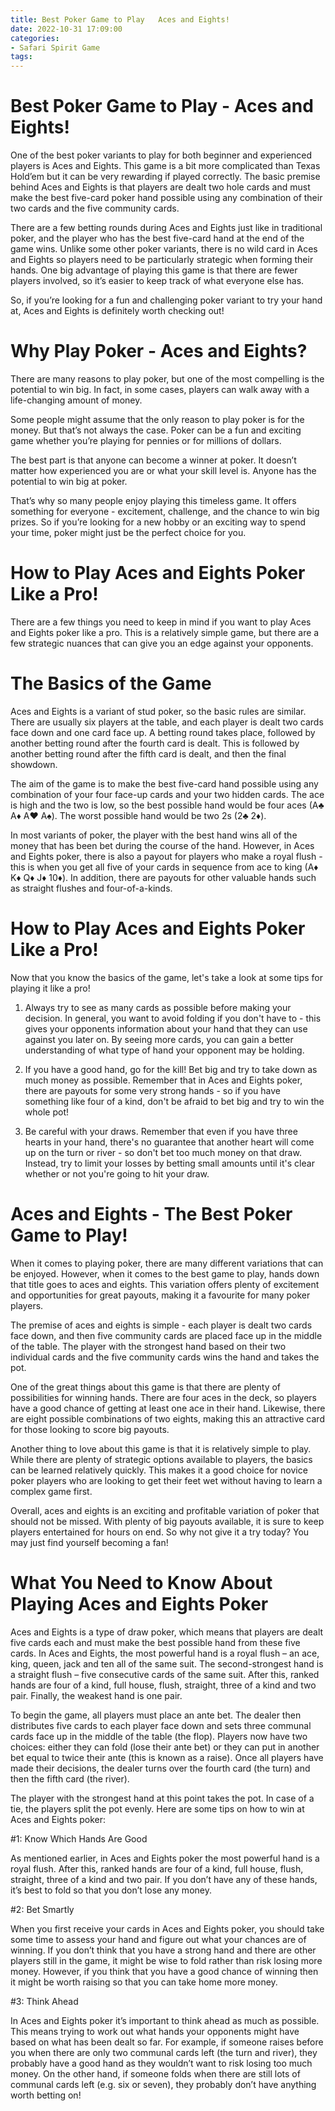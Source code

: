 ```yaml
---
title: Best Poker Game to Play   Aces and Eights!
date: 2022-10-31 17:09:00
categories:
- Safari Spirit Game
tags:
---
```



#  Best Poker Game to Play - Aces and Eights!

One of the best poker variants to play for both beginner and experienced players is Aces and Eights. This game is a bit more complicated than Texas Hold’em but it can be very rewarding if played correctly. The basic premise behind Aces and Eights is that players are dealt two hole cards and must make the best five-card poker hand possible using any combination of their two cards and the five community cards.

There are a few betting rounds during Aces and Eights just like in traditional poker, and the player who has the best five-card hand at the end of the game wins. Unlike some other poker variants, there is no wild card in Aces and Eights so players need to be particularly strategic when forming their hands. One big advantage of playing this game is that there are fewer players involved, so it’s easier to keep track of what everyone else has.

So, if you’re looking for a fun and challenging poker variant to try your hand at, Aces and Eights is definitely worth checking out!

#  Why Play Poker - Aces and Eights?

There are many reasons to play poker, but one of the most compelling is the potential to win big. In fact, in some cases, players can walk away with a life-changing amount of money.

Some people might assume that the only reason to play poker is for the money. But that’s not always the case. Poker can be a fun and exciting game whether you’re playing for pennies or for millions of dollars.

The best part is that anyone can become a winner at poker. It doesn’t matter how experienced you are or what your skill level is. Anyone has the potential to win big at poker.

That’s why so many people enjoy playing this timeless game. It offers something for everyone - excitement, challenge, and the chance to win big prizes. So if you’re looking for a new hobby or an exciting way to spend your time, poker might just be the perfect choice for you.

#  How to Play Aces and Eights Poker Like a Pro!

There are a few things you need to keep in mind if you want to play Aces and Eights poker like a pro. This is a relatively simple game, but there are a few strategic nuances that can give you an edge against your opponents.

# The Basics of the Game

Aces and Eights is a variant of stud poker, so the basic rules are similar. There are usually six players at the table, and each player is dealt two cards face down and one card face up. A betting round takes place, followed by another betting round after the fourth card is dealt. This is followed by another betting round after the fifth card is dealt, and then the final showdown.

The aim of the game is to make the best five-card hand possible using any combination of your four face-up cards and your two hidden cards. The ace is high and the two is low, so the best possible hand would be four aces (A♣ A♦ A♥ A♠). The worst possible hand would be two 2s (2♣ 2♦).

In most variants of poker, the player with the best hand wins all of the money that has been bet during the course of the hand. However, in Aces and Eights poker, there is also a payout for players who make a royal flush - this is when you get all five of your cards in sequence from ace to king (A♦ K♦ Q♦ J♦ 10♦). In addition, there are payouts for other valuable hands such as straight flushes and four-of-a-kinds.

# How to Play Aces and Eights Poker Like a Pro!

Now that you know the basics of the game, let's take a look at some tips for playing it like a pro!

1) Always try to see as many cards as possible before making your decision. In general, you want to avoid folding if you don't have to - this gives your opponents information about your hand that they can use against you later on. By seeing more cards, you can gain a better understanding of what type of hand your opponent may be holding.

2) If you have a good hand, go for the kill! Bet big and try to take down as much money as possible. Remember that in Aces and Eights poker, there are payouts for some very strong hands - so if you have something like four of a kind, don't be afraid to bet big and try to win the whole pot!

3) Be careful with your draws. Remember that even if you have three hearts in your hand, there's no guarantee that another heart will come up on the turn or river - so don't bet too much money on that draw. Instead, try to limit your losses by betting small amounts until it's clear whether or not you're going to hit your draw.

#  Aces and Eights - The Best Poker Game to Play!

When it comes to playing poker, there are many different variations that can be enjoyed. However, when it comes to the best game to play, hands down that title goes to aces and eights. This variation offers plenty of excitement and opportunities for great payouts, making it a favourite for many poker players.

The premise of aces and eights is simple - each player is dealt two cards face down, and then five community cards are placed face up in the middle of the table. The player with the strongest hand based on their two individual cards and the five community cards wins the hand and takes the pot.

One of the great things about this game is that there are plenty of possibilities for winning hands. There are four aces in the deck, so players have a good chance of getting at least one ace in their hand. Likewise, there are eight possible combinations of two eights, making this an attractive card for those looking to score big payouts.

Another thing to love about this game is that it is relatively simple to play. While there are plenty of strategic options available to players, the basics can be learned relatively quickly. This makes it a good choice for novice poker players who are looking to get their feet wet without having to learn a complex game first.

Overall, aces and eights is an exciting and profitable variation of poker that should not be missed. With plenty of big payouts available, it is sure to keep players entertained for hours on end. So why not give it a try today? You may just find yourself becoming a fan!

#  What You Need to Know About Playing Aces and Eights Poker

Aces and Eights is a type of draw poker, which means that players are dealt five cards each and must make the best possible hand from these five cards. In Aces and Eights, the most powerful hand is a royal flush – an ace, king, queen, jack and ten all of the same suit. The second-strongest hand is a straight flush – five consecutive cards of the same suit. After this, ranked hands are four of a kind, full house, flush, straight, three of a kind and two pair. Finally, the weakest hand is one pair.

To begin the game, all players must place an ante bet. The dealer then distributes five cards to each player face down and sets three communal cards face up in the middle of the table (the flop). Players now have two choices: either they can fold (lose their ante bet) or they can put in another bet equal to twice their ante (this is known as a raise). Once all players have made their decisions, the dealer turns over the fourth card (the turn) and then the fifth card (the river).

The player with the strongest hand at this point takes the pot. In case of a tie, the players split the pot evenly. Here are some tips on how to win at Aces and Eights poker:

#1: Know Which Hands Are Good

As mentioned earlier, in Aces and Eights poker the most powerful hand is a royal flush. After this, ranked hands are four of a kind, full house, flush, straight, three of a kind and two pair. If you don’t have any of these hands, it’s best to fold so that you don’t lose any money.

#2: Bet Smartly

When you first receive your cards in Aces and Eights poker, you should take some time to assess your hand and figure out what your chances are of winning. If you don’t think that you have a strong hand and there are other players still in the game, it might be wise to fold rather than risk losing more money. However, if you think that you have a good chance of winning then it might be worth raising so that you can take home more money.

#3: Think Ahead

In Aces and Eights poker it’s important to think ahead as much as possible. This means trying to work out what hands your opponents might have based on what has been dealt so far. For example, if someone raises before you when there are only two communal cards left (the turn and river), they probably have a good hand as they wouldn’t want to risk losing too much money. On the other hand, if someone folds when there are still lots of communal cards left (e.g. six or seven), they probably don’t have anything worth betting on!
